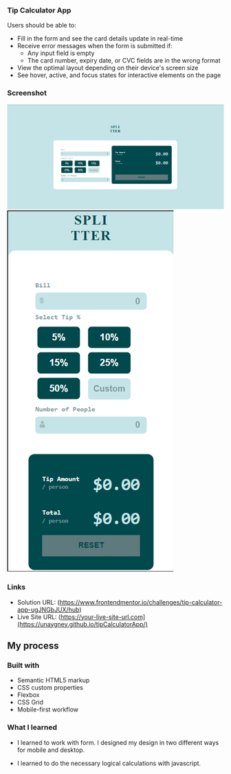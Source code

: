 

### Tip Calculator App

Users should be able to:

- Fill in the form and see the card details update in real-time
- Receive error messages when the form is submitted if:
  - Any input field is empty
  - The card number, expiry date, or CVC fields are in the wrong format
- View the optimal layout depending on their device's screen size
- See hover, active, and focus states for interactive elements on the page

### Screenshot

![Desktop](./screenshot/desktop.png)
![Mobile](./screenshot/mobile.png)



### Links

- Solution URL: (https://www.frontendmentor.io/challenges/tip-calculator-app-ugJNGbJUX/hub)
- Live Site URL: (https://your-live-site-url.com](https://unaygney.github.io/tipCalculatorApp/)

## My process

### Built with

- Semantic HTML5 markup
- CSS custom properties
- Flexbox
- CSS Grid
- Mobile-first workflow



### What I learned

- I learned to work with form. I designed my design in two different ways for mobile and desktop.

- I learned to do the necessary logical calculations with javascript.








